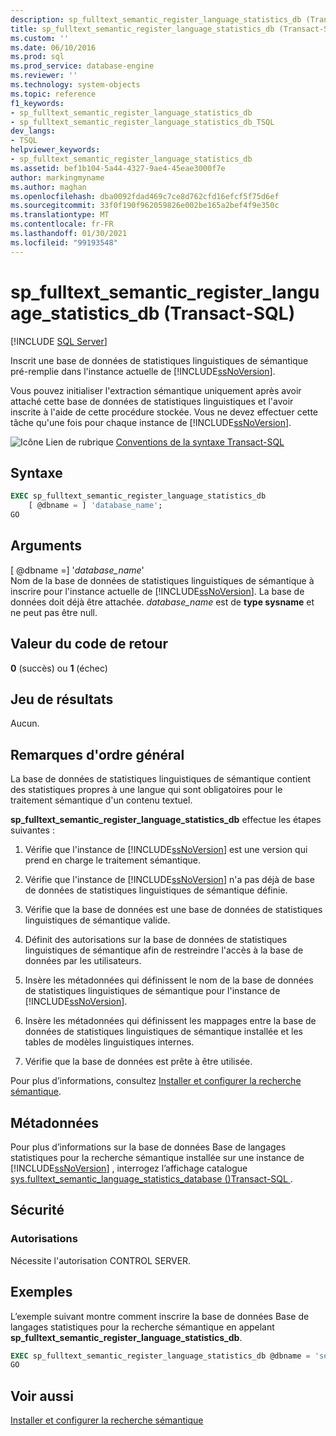 ```yaml
---
description: sp_fulltext_semantic_register_language_statistics_db (Transact-SQL)
title: sp_fulltext_semantic_register_language_statistics_db (Transact-SQL) | Microsoft Docs
ms.custom: ''
ms.date: 06/10/2016
ms.prod: sql
ms.prod_service: database-engine
ms.reviewer: ''
ms.technology: system-objects
ms.topic: reference
f1_keywords:
- sp_fulltext_semantic_register_language_statistics_db
- sp_fulltext_semantic_register_language_statistics_db_TSQL
dev_langs:
- TSQL
helpviewer_keywords:
- sp_fulltext_semantic_register_language_statistics_db
ms.assetid: bef1b104-5a44-4327-9ae4-45eae3000f7e
author: markingmyname
ms.author: maghan
ms.openlocfilehash: dba0092fdad469c7ce8d762cfd16efcf5f75d6ef
ms.sourcegitcommit: 33f0f190f962059826e002be165a2bef4f9e350c
ms.translationtype: MT
ms.contentlocale: fr-FR
ms.lasthandoff: 01/30/2021
ms.locfileid: "99193548"
---
```

# <a name="sp_fulltext_semantic_register_language_statistics_db-transact-sql"></a>sp_fulltext_semantic_register_language_statistics_db (Transact-SQL)
[!INCLUDE [SQL Server](../../includes/applies-to-version/sqlserver.md)]

  Inscrit une base de données de statistiques linguistiques de sémantique pré-remplie dans l'instance actuelle de [!INCLUDE[ssNoVersion](../../includes/ssnoversion-md.md)].  
  
 Vous pouvez initialiser l'extraction sémantique uniquement après avoir attaché cette base de données de statistiques linguistiques et l'avoir inscrite à l'aide de cette procédure stockée. Vous ne devez effectuer cette tâche qu'une fois pour chaque instance de [!INCLUDE[ssNoVersion](../../includes/ssnoversion-md.md)].  
  
 ![Icône Lien de rubrique](../../database-engine/configure-windows/media/topic-link.gif "Icône du lien de rubrique") [Conventions de la syntaxe Transact-SQL](../../t-sql/language-elements/transact-sql-syntax-conventions-transact-sql.md)  
  
## <a name="syntax"></a>Syntaxe  
  
```sql  
EXEC sp_fulltext_semantic_register_language_statistics_db  
    [ @dbname = ] 'database_name';  
GO  
```  
  
##  <a name="arguments"></a><a name="Arguments"></a> Arguments  
 [ @dbname =] '*database_name*'  
 Nom de la base de données de statistiques linguistiques de sémantique à inscrire pour l'instance actuelle de [!INCLUDE[ssNoVersion](../../includes/ssnoversion-md.md)]. La base de données doit déjà être attachée. *database_name* est de **type sysname** et ne peut pas être null.  
  
## <a name="return-code-value"></a>Valeur du code de retour  
 **0** (succès) ou **1** (échec)  
  
## <a name="result-set"></a>Jeu de résultats  
 Aucun.  
  
## <a name="general-remarks"></a>Remarques d'ordre général  
 La base de données de statistiques linguistiques de sémantique contient des statistiques propres à une langue qui sont obligatoires pour le traitement sémantique d'un contenu textuel.  
  
 **sp_fulltext_semantic_register_language_statistics_db** effectue les étapes suivantes :  
  
1.  Vérifie que l'instance de [!INCLUDE[ssNoVersion](../../includes/ssnoversion-md.md)] est une version qui prend en charge le traitement sémantique.  
  
2.  Vérifie que l'instance de [!INCLUDE[ssNoVersion](../../includes/ssnoversion-md.md)] n'a pas déjà de base de données de statistiques linguistiques de sémantique définie.  
  
3.  Vérifie que la base de données est une base de données de statistiques linguistiques de sémantique valide.  
  
4.  Définit des autorisations sur la base de données de statistiques linguistiques de sémantique afin de restreindre l'accès à la base de données par les utilisateurs.  
  
5.  Insère les métadonnées qui définissent le nom de la base de données de statistiques linguistiques de sémantique pour l'instance de [!INCLUDE[ssNoVersion](../../includes/ssnoversion-md.md)].  
  
6.  Insère les métadonnées qui définissent les mappages entre la base de données de statistiques linguistiques de sémantique installée et les tables de modèles linguistiques internes.  
  
7.  Vérifie que la base de données est prête à être utilisée.  
  
 Pour plus d’informations, consultez [Installer et configurer la recherche sémantique](../../relational-databases/search/install-and-configure-semantic-search.md).  
  
## <a name="metadata"></a>Métadonnées  
 Pour plus d’informations sur la base de données Base de langages statistiques pour la recherche sémantique installée sur une instance de [!INCLUDE[ssNoVersion](../../includes/ssnoversion-md.md)] , interrogez l’affichage catalogue [sys.fulltext_semantic_language_statistics_database &#40;&#41;Transact-SQL ](../../relational-databases/system-catalog-views/sys-fulltext-semantic-language-statistics-database-transact-sql.md).  
  
## <a name="security"></a>Sécurité  
  
### <a name="permissions"></a>Autorisations  
 Nécessite l'autorisation CONTROL SERVER.  
  
## <a name="examples"></a>Exemples  
 L’exemple suivant montre comment inscrire la base de données Base de langages statistiques pour la recherche sémantique en appelant **sp_fulltext_semantic_register_language_statistics_db**.  
  
```sql  
EXEC sp_fulltext_semantic_register_language_statistics_db @dbname = 'semanticsDb';  
GO  
```  
  
## <a name="see-also"></a>Voir aussi  
 [Installer et configurer la recherche sémantique](../../relational-databases/search/install-and-configure-semantic-search.md)  
  
  
